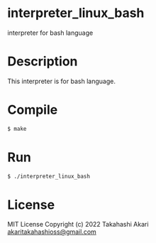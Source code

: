 # interpreter_linux_bash
interpreter for bash language

# Description
This interpreter is for bash language.

# Compile
```bash
$ make
```

# Run
```bash
$ ./interpreter_linux_bash
```

# License
MIT License Copyright (c) 2022 Takahashi Akari <akaritakahashioss@gmail.com>


